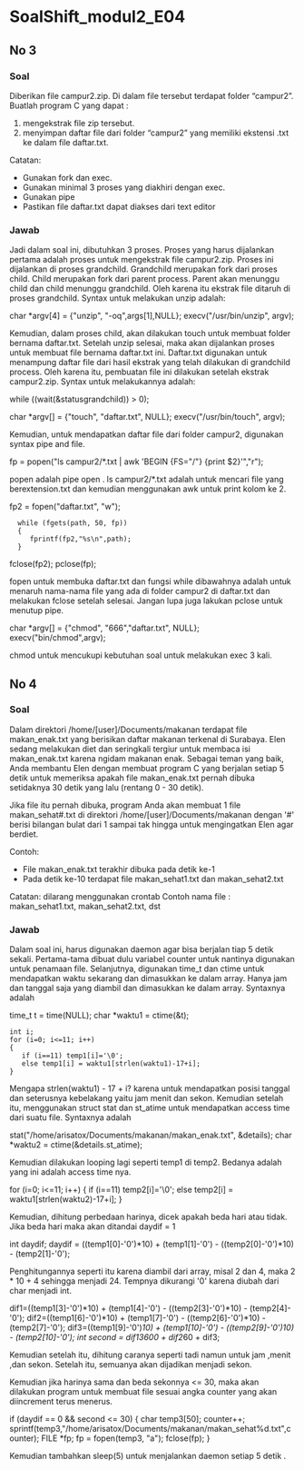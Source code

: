 # SoalShift_modul2_E04

## No 3
### Soal
Diberikan file campur2.zip. Di dalam file tersebut terdapat folder “campur2”. 
Buatlah program C yang dapat :
1. mengekstrak file zip tersebut.
2. menyimpan daftar file dari folder “campur2” yang memiliki ekstensi .txt ke dalam file daftar.txt. 

Catatan:  
- Gunakan fork dan exec.
- Gunakan minimal 3 proses yang diakhiri dengan exec.
- Gunakan pipe
- Pastikan file daftar.txt dapat diakses dari text editor

### Jawab
Jadi dalam soal ini, dibutuhkan 3 proses. Proses yang harus dijalankan pertama adalah proses untuk mengekstrak file campur2.zip. Proses ini dijalankan di proses grandchild. Grandchild merupakan fork dari proses child. Child merupakan fork dari parent process. Parent akan menunggu child dan child menunggu grandchild. Oleh karena itu ekstrak file ditaruh di proses grandchild. Syntax untuk melakukan unzip adalah:

char *argv[4] = {"unzip", "-oq",args[1],NULL};
execv("/usr/bin/unzip", argv);

Kemudian, dalam proses child, akan dilakukan touch untuk membuat folder bernama daftar.txt. Setelah unzip selesai, maka akan dijalankan proses untuk membuat file bernama daftar.txt ini. Daftar.txt digunakan untuk menampung daftar file dari hasil ekstrak yang telah dilakukan di grandchild process. Oleh karena itu, pembuatan file ini dilakukan setelah ekstrak campur2.zip. Syntax untuk melakukannya adalah:

 while ((wait(&statusgrandchild)) > 0);
 
 char *argv[] = {"touch", "daftar.txt", NULL};
 execv("/usr/bin/touch", argv);
 
 Kemudian, untuk mendapatkan daftar file dari folder campur2, digunakan syntax pipe and file. 
 
 fp = popen("ls campur2/*.txt | awk 'BEGIN {FS=\"/\"} {print $2}'","r");
 
 popen adalah pipe open . ls campur2/*.txt adalah untuk mencari file yang berextension.txt dan kemudian menggunakan awk untuk print kolom ke 2.
 
 fp2 = fopen("daftar.txt", "w");

      while (fgets(path, 50, fp))
      {
         fprintf(fp2,"%s\n",path);
      }
fclose(fp2);
pclose(fp);

fopen untuk membuka daftar.txt dan fungsi while dibawahnya adalah untuk menaruh nama-nama file yang ada di folder campur2 di daftar.txt dan melakukan fclose setelah selesai. Jangan lupa juga lakukan pclose untuk menutup pipe.

char *argv[] = {"chmod", "666","daftar.txt", NULL};
execv("bin/chmod",argv);

chmod untuk mencukupi kebutuhan soal untuk melakukan exec 3 kali.

## No 4
### Soal
Dalam direktori /home/[user]/Documents/makanan terdapat file makan_enak.txt yang berisikan daftar makanan terkenal di Surabaya. Elen sedang melakukan diet dan seringkali tergiur untuk membaca isi makan_enak.txt karena ngidam makanan enak. Sebagai teman yang baik, Anda membantu Elen dengan membuat program C yang berjalan setiap 5 detik untuk memeriksa apakah file makan_enak.txt pernah dibuka setidaknya 30 detik yang lalu (rentang 0 - 30 detik).

Jika file itu pernah dibuka, program Anda akan membuat 1 file makan_sehat#.txt di direktori /home/[user]/Documents/makanan dengan '#' berisi bilangan bulat dari 1 sampai tak hingga untuk mengingatkan Elen agar berdiet.

Contoh:
- File makan_enak.txt terakhir dibuka pada detik ke-1
- Pada detik ke-10 terdapat file makan_sehat1.txt dan makan_sehat2.txt

Catatan: 
dilarang menggunakan crontab
Contoh nama file : makan_sehat1.txt, makan_sehat2.txt, dst

### Jawab
Dalam soal ini, harus digunakan daemon agar bisa berjalan tiap 5 detik sekali. Pertama-tama dibuat dulu variabel counter untuk nantinya digunakan untuk penamaan file.
Selanjutnya, digunakan time_t dan ctime untuk mendapatkan waktu sekarang dan dimasukkan ke dalam array. Hanya jam dan tanggal saja yang diambil dan dimasukkan ke dalam array. Syntaxnya adalah

time_t t = time(NULL);
    char *waktu1 = ctime(&t);

    int i;
    for (i=0; i<=11; i++)
    {
       if (i==11) temp1[i]='\0';
       else temp1[i] = waktu1[strlen(waktu1)-17+i];
    }

Mengapa strlen(waktu1) - 17 + i? karena untuk mendapatkan posisi tanggal dan seterusnya kebelakang yaitu jam menit dan sekon.
Kemudian setelah itu, menggunakan struct stat dan st_atime untuk mendapatkan access time dari suatu file. Syntaxnya adalah 

 stat("/home/arisatox/Documents/makanan/makan_enak.txt", &details);
 char *waktu2 = ctime(&details.st_atime);
 
Kemudian dilakukan looping lagi seperti temp1 di temp2. Bedanya adalah yang ini adalah access time nya.
 
for (i=0; i<=11; i++)
{
   if (i==11) temp2[i]='\0';
   else temp2[i] = waktu1[strlen(waktu2)-17+i];
}

Kemudian, dihitung perbedaan harinya, dicek apakah beda hari atau tidak. Jika beda hari maka akan ditandai daydif = 1

int daydif;
daydif = ((temp1[0]-'0')*10) + (temp1[1]-'0') - ((temp2[0]-'0')*10) - (temp2[1]-'0');

Penghitungannya seperti itu karena diambil dari array, misal 2 dan 4, maka 2 * 10 + 4 sehingga menjadi 24. Tempnya dikurangi '0' karena diubah dari char menjadi int.

dif1=((temp1[3]-'0')*10) + (temp1[4]-'0') - ((temp2[3]-'0')*10) - (temp2[4]-'0');
dif2=((temp1[6]-'0')*10) + (temp1[7]-'0') - ((temp2[6]-'0')*10) - (temp2[7]-'0');
dif3=((temp1[9]-'0')*10) + (temp1[10]-'0') - ((temp2[9]-'0')*10) - (temp2[10]-'0');
int second = dif1*3600 + dif2*60 + dif3;

Kemudian setelah itu, dihitung caranya seperti tadi namun untuk jam ,menit ,dan sekon. Setelah itu, semuanya akan dijadikan menjadi sekon. 

Kemudian jika harinya sama dan beda sekonnya <= 30, maka akan dilakukan program untuk membuat file sesuai angka counter yang akan diincrement terus menerus.

if (daydif == 0 && second <= 30)
    {
      char temp3[50];
      counter++;
      sprintf(temp3,"/home/arisatox/Documents/makanan/makan_sehat%d.txt",counter);
      FILE *fp;
      fp = fopen(temp3, "a");
      fclose(fp);
}

Kemudian tambahkan sleep(5) untuk menjalankan daemon setiap 5 detik .


 


